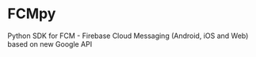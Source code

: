 # FCMpy
Python SDK for FCM - Firebase Cloud Messaging (Android, iOS and Web) based on new Google API
